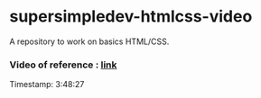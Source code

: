 # supersimpledev-htmlcss-video
A repository to work on basics HTML/CSS.

### Video of reference : [link](https://www.youtube.com/watch?v=G3e-cpL7ofc)
Timestamp: 3:48:27


